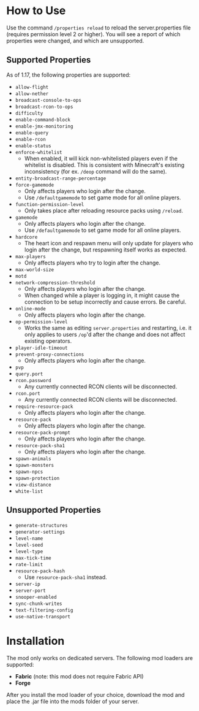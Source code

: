 # How to Use

Use the command `/properties reload` to reload the server.properties file (requires permission level 2 or higher). You will see a report of which properties were changed, and which are unsupported.

## Supported Properties

As of 1.17, the following properties are supported:

- `allow-flight`
- `allow-nether`
- `broadcast-console-to-ops`
- `broadcast-rcon-to-ops`
- `difficulty`
- `enable-command-block`
- `enable-jmx-monitoring`
- `enable-query`
- `enable-rcon`
- `enable-status`
- `enforce-whitelist`
  - When enabled, it will kick non-whitelisted players even if the whitelist is disabled. This is consistent with Minecraft's existing inconsistency (for ex. `/deop` command will do the same).
- `entity-broadcast-range-percentage`
- `force-gamemode`
  - Only affects players who login after the change.
  - Use `/defaultgamemode` to set game mode for all online players.
- `function-permission-level`
  - Only takes place after reloading resource packs using `/reload`.
- `gamemode`
  - Only affects players who login after the change.
  - Use `/defaultgamemode` to set game mode for all online players.
- `hardcore`
  - The heart icon and respawn menu will only update for players who login after the change, but respawning itself works as expected.
- `max-players`
  - Only affects players who try to login after the change.
- `max-world-size`
- `motd`
- `network-compression-threshold`
  - Only affects players who login after the change.
  - When changed while a player is logging in, it might cause the connection to be setup incorrectly and cause errors. Be careful.
- `online-mode`
  - Only affects players who login after the change.
- `op-permission-level`
  - Works the same as editing `server.properties` and restarting, i.e. it only applies to users `/op`'d after the change and does not affect existing operators.
- `player-idle-timeout`
- `prevent-proxy-connections`
  - Only affects players who login after the change.
- `pvp`
- `query.port`
- `rcon.password`
  - Any currently connected RCON clients will be disconnected.
- `rcon.port`
  - Any currently connected RCON clients will be disconnected.
- `require-resource-pack`
  - Only affects players who login after the change.
- `resource-pack`
  - Only affects players who login after the change.
- `resource-pack-prompt`
  - Only affects players who login after the change.
- `resource-pack-sha1`
  - Only affects players who login after the change.
- `spawn-animals`
- `spawn-monsters`
- `spawn-npcs`
- `spawn-protection`
- `view-distance`
- `white-list`

## Unsupported Properties

- `generate-structures`
- `generator-settings`
- `level-name`
- `level-seed`
- `level-type`
- `max-tick-time`
- `rate-limit`
- `resource-pack-hash`
  - Use `resource-pack-sha1` instead.
- `server-ip`
- `server-port`
- `snooper-enabled`
- `sync-chunk-writes`
- `text-filtering-config`
- `use-native-transport`

# Installation

The mod only works on dedicated servers. The following mod loaders are supported:

- **Fabric** (note: this mod does not require Fabric API)
- **Forge**

After you install the mod loader of your choice, download the mod and place the .jar file into the mods folder of your server.
